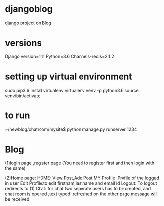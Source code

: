 # djangoblog
django project on Blog

# versions
Django version=1.11
Python=3.6
Channels-redis=2.1.2

# setting up virtual environment
sudo pip3.6 install virtualenv
virtualenv venv -p python3.6
source venv/bin/activate

# to run
~/newblog/chatroom/mysite$ python manage.py runserver 1234

# Blog
(1)login page ,register page
(You need to register first and then login with the same)

(2)Home page:
HOME: View Post,Add Post
MY Profile :Profile of the logged in user
Edit Profile:to edit firstnam,lastname and email id
Logout: To logout redirects to (1)
Chat: for chat two seperate users has to be created, and chat room is opened ,text typed ,refreshed on the other page
message will be received
